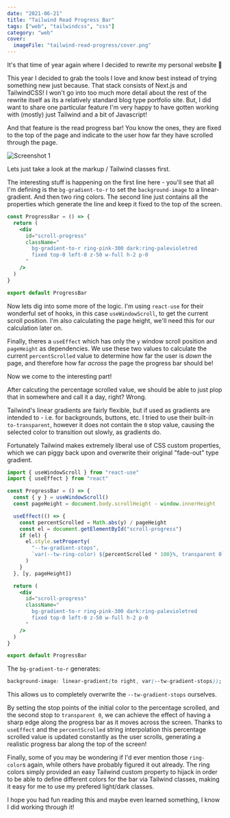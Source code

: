 ```yaml
---
date: "2021-06-21"
title: "Tailwind Read Progress Bar"
tags: ["web", "tailwindcss", "css"]
category: "web"
cover:
  imageFile: "tailwind-read-progress/cover.png"
---
```


It's that time of year again where I decided to rewrite my personal website 🎉

This year I decided to grab the tools I love and know best instead of trying something new just because. That stack consists of Next.js and TailwindCSS! I won't go into too much more detail about the rest of the rewrite itself as its a relatively standard blog type portfolio site. But, I did want to share one particular feature I'm very happy to have gotten working with (mostly) just Tailwind and a bit of Javascript!

And that feature is the read progress bar! You know the ones, they are fixed to the top of the page and indicate to the user how far they have scrolled through the page.

![Screenshot 1](/assets/blog/tailwind-read-progress/progress.png)

Lets just take a look at the markup / Tailwind classes first.

The interesting stuff is happening on the first line here - you'll see that all I'm defining is the `bg-gradient-to-r` to set the `background-image` to a linear-gradient. And then two ring colors. The second line just contains all the properties which generate the line and keep it fixed to the top of the screen.

```jsx
const ProgressBar = () => {
  return (
    <div
      id="scroll-progress"
      className="
        bg-gradient-to-r ring-pink-300 dark:ring-palevioletred
        fixed top-0 left-0 z-50 w-full h-2 p-0 
      "
    />
  )
}

export default ProgressBar
```

Now lets dig into some more of the logic. I'm using `react-use` for their wonderful set of hooks, in this case `useWindowScroll`, to get the current scroll position. I'm also calculating the page height, we'll need this for our calculation later on.

Finally, theres a `useEffect` which has only the `y` window scroll position and `pageHeight` as dependencies. We use these two values to calculate the current `percentScrolled` value to determine how far the user is _down_ the page, and therefore how far _across_ the page the progress bar should be!

Now we come to the interesting part!

After calcuting the percentage scrolled value, we should be able to just plop that in somewhere and call it a day, right? Wrong.

Tailwind's linear gradients are fairly flexible, but if used as gradients are intended to - i.e. for backgrounds, buttons, etc. I tried to use their built-in `to-transparent`, however it does not contain the `0` stop value, causing the selected color to transition out slowly, as gradients do.

Fortunately Tailwind makes extremely liberal use of CSS custom properties, which we can piggy back upon and overwrite their original "fade-out" type gradient.

```jsx
import { useWindowScroll } from "react-use"
import { useEffect } from "react"

const ProgressBar = () => {
  const { y } = useWindowScroll()
  const pageHeight = document.body.scrollHeight - window.innerHeight

  useEffect(() => {
    const percentScrolled = Math.abs(y) / pageHeight
    const el = document.getElementById("scroll-progress")
    if (el) {
      el.style.setProperty(
        "--tw-gradient-stops",
        `var(--tw-ring-color) ${percentScrolled * 100}%, transparent 0`
      )
    }
  }, [y, pageHeight])

  return (
    <div
      id="scroll-progress"
      className="
        bg-gradient-to-r ring-pink-300 dark:ring-palevioletred
        fixed top-0 left-0 z-50 w-full h-2 p-0 
      "
    />
  )
}

export default ProgressBar
```

The `bg-gradient-to-r` generates:

```css
background-image: linear-gradient(to right, var(--tw-gradient-stops));
```

This allows us to completely overwrite the `--tw-gradient-stops` ourselves.

By setting the stop points of the initial color to the percentage scrolled, and the second stop to `transparent 0`, we can achieve the effect of having a sharp edge along the progress bar as it moves across the screen. Thanks to `useEffect` and the `percentScrolled` string interpolation this percentage scrolled value is updated constantly as the user scrolls, generating a realistic progress bar along the top of the screen!

Finally, some of you may be wondering if I'd ever mention those `ring-color`s again, while others have probably figured it out already. The ring colors simply provided an easy Tailwind custom property to hijack in order to be able to define different colors for the bar via Tailwind classes, making it easy for me to use my prefered light/dark classes.

I hope you had fun reading this and maybe even learned something, I know I did working through it!
